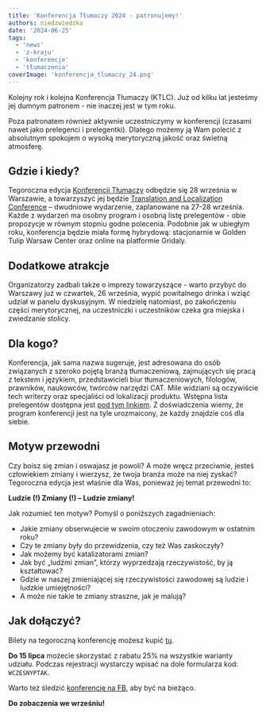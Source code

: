 ```yaml
---
title: 'Konferencja Tłumaczy 2024 - patronujemy!'
authors: niedzwiedzka
date: '2024-06-25'
tags:
  - 'news'
  - 'z-kraju'
  - 'konferencje'
  - 'tłumaczenia'
coverImage: 'konferencja_tlumaczy_24.png'
---
```


Kolejny rok i kolejna Konferencja Tłumaczy (KTLC). Już od kilku lat jesteśmy jej
dumnym patronem - nie inaczej jest w tym roku.

Poza patronatem również aktywnie uczestniczymy w konferencji (czasami nawet jako
prelegenci i prelegentki). Dlatego możemy ją Wam polecić z absolutnym spokojem o
wysoką merytoryczną jakość oraz świetną atmosferę.

<!--truncate-->

## **Gdzie i kiedy?**

Tegoroczna edycja [Konferencji Tłumaczy](https://konferencjatlumaczy.pl/)
odbędzie się 28 września w Warszawie, a towarzyszyć jej będzie
[Translation and Localization Conference](https://translation-conference.com/) –
dwudniowe wydarzenie, zaplanowane na 27-28 września. Każde z wydarzeń ma osobny
program i osobną listę prelegentów - obie propozycje w równym stopniu godne
polecenia. Podobnie jak w ubiegłym roku, konferencja będzie miała formę
hybrydową: stacjonarnie w Golden Tulip Warsaw Center oraz online na platformie
Gridaly.

## **Dodatkowe atrakcje**

Organizatorzy zadbali także o imprezy towarzyszące - warto przybyć do Warszawy
już w czwartek, 26 września, wypić powitalnego drinka i wziąć udział w panelu
dyskusyjnym. W niedzielę natomiast, po zakończeniu części merytorycznej, na
uczestniczki i uczestników czeka gra miejska i zwiedzanie stolicy.

## **Dla kogo?**

Konferencja, jak sama nazwa sugeruje, jest adresowana do osób związanych z
szeroko pojętą branżą tłumaczeniową, zajmujących się pracą z tekstem i językiem,
przedstawicieli biur tłumaczeniowych, filologów, prawników, naukowców, twórców
narzędzi CAT. Mile widziani są oczywiście tech writerzy oraz specjaliści od
lokalizacji produktu. Wstępna lista prelegentów dostępna jest
[pod tym linkiem](https://konferencja-tlumaczy.pl/?page_id=2121). Z
doświadczenia wiemy, że program konferencji jest na tyle urozmaicony, że każdy
znajdzie coś dla siebie.

## **Motyw przewodni**

Czy boisz się zmian i oswajasz je powoli? A może wręcz przeciwnie, jesteś
człowiekiem zmiany i wierzysz, że twoja branża może na niej zyskać? Tegoroczna
edycja jest właśnie dla Was, ponieważ jej temat przewodni to:

**Ludzie (!) Zmiany (!) – Ludzie zmiany!**

Jak rozumieć ten motyw? Pomyśl o poniższych zagadnieniach:

- Jakie zmiany obserwujecie w swoim otoczeniu zawodowym w ostatnim roku?
- Czy te zmiany były do przewidzenia, czy też Was zaskoczyły?
- Jak możemy być katalizatorami zmian?
- Jak być „ludźmi zmian”, którzy wyprzedzają rzeczywistość, by ją kształtować?
- Gdzie w naszej zmieniającej się rzeczywistości zawodowej są ludzie i ludzkie
  umiejętności?
- A może nie takie te zmiany straszne, jak je malują?

## **Jak dołączyć?**

Bilety na tegoroczną konferencję możesz kupić
[tu](https://ktlc-2024.gridaly.com/registration).

**Do 15 lipca** możecie skorzystać z rabatu 25% na wszystkie warianty udziału.
Podczas rejestracji wystarczy wpisać na dole formularza kod: `WCZESNYPTAK`.

Warto też śledzić
[konferencję na FB](https://www.facebook.com/KonferencjaTlumaczy), aby być na
bieżąco.

**Do zobaczenia we wrześniu!**
